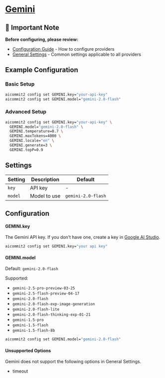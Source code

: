 # <a href="https://gemini.google.com/" target="_blank">Gemini</a>

## 📌 Important Note

**Before configuring, please review:**

- [Configuration Guide](../../README.md#configuration) - How to configure providers
- [General Settings](../../README.md#general-settings) - Common settings applicable to all providers

## Example Configuration

### Basic Setup

```sh
aicommit2 config set GEMINI.key="your-api-key"
aicommit2 config set GEMINI.model="gemini-2.0-flash"
```

### Advanced Setup

```sh
aicommit2 config set GEMINI.key="your-api-key" \
  GEMINI.model="gemini-2.0-flash" \
  GEMINI.temperature=0.7 \
  GEMINI.maxTokens=4000 \
  GEMINI.locale="en" \
  GEMINI.generate=3 \
  GEMINI.topP=0.9
```

## Settings

| Setting | Description  | Default            |
| ------- | ------------ | ------------------ |
| `key`   | API key      | -                  |
| `model` | Model to use | `gemini-2.0-flash` |

## Configuration

#### GEMINI.key

The Gemini API key. If you don't have one, create a key in [Google AI Studio](https://aistudio.google.com/app/apikey).

```sh
aicommit2 config set GEMINI.key="your api key"
```

#### GEMINI.model

Default: `gemini-2.0-flash`

Supported:

- `gemini-2.5-pro-preview-03-25`
- `gemini-2.5-flash-preview-04-17`
- `gemini-2.0-flash`
- `gemini-2.0-flash-exp-image-generation`
- `gemini-2.0-flash-lite`
- `gemini-2.0-flash-thinking-exp-01-21`
- `gemini-1.5-pro`
- `gemini-1.5-flash`
- `gemini-1.5-flash-8b`

```sh
aicommit2 config set GEMINI.model="gemini-2.0-flash"
```

#### Unsupported Options

Gemini does not support the following options in General Settings.

- timeout
